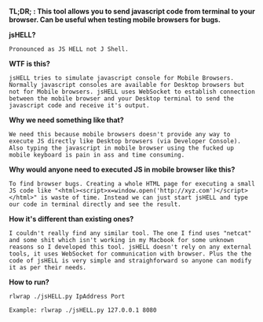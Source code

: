 **TL;DR; : This tool allows you to send javascript code from terminal to your browser. Can be useful when testing mobile browsers for bugs.**

**jsHELL?**
    
    Pronounced as JS HELL not J Shell.

**WTF is this?**

    jsHELL tries to simulate javascript console for Mobile Browsers. Normally javascript consoles are available for Desktop browsers but not for Mobile browsers. jsHELL uses WebSocket to establish connection between the mobile browser and your Desktop terminal to send the javascript code and receive it's output.

**Why we need something like that?**
    
    We need this because mobile browsers doesn't provide any way to execute JS directly like Desktop browsers (via Developer Console). Also typing the javascript in mobile browser using the fucked up mobile keyboard is pain in ass and time consuming.

**Why would anyone need to executed JS in mobile browser like this?**

    To find browser bugs. Creating a whole HTML page for executing a small JS code like "<html><script>x=window.open('http://xyz.com')</script></html>" is waste of time. Instead we can just start jsHELL and type our code in terminal directly and see the result.

**How it's different than existing ones?**

    I couldn't really find any similar tool. The one I find uses "netcat" and some shit which isn't working in my Macbook for some unknown reasons so I developed this tool. jsHELL doesn't rely on any external tools, it uses WebSocket for communication with browser. Plus the the code of jsHELL is very simple and straighforward so anyone can modify it as per their needs.

**How to run?** 

    rlwrap ./jsHELL.py IpAddress Port
    
    Example: rlwrap ./jsHELL.py 127.0.0.1 8080
    

